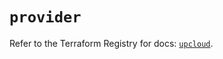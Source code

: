 # `provider`

Refer to the Terraform Registry for docs: [`upcloud`](https://registry.terraform.io/providers/upcloudltd/upcloud/4.1.0/docs).

